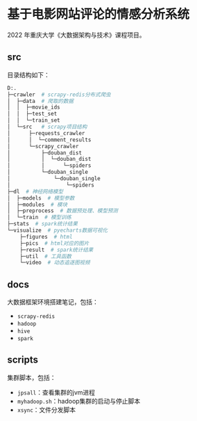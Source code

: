 # 基于电影网站评论的情感分析系统

2022 年重庆大学《大数据架构与技术》课程项目。

## src

目录结构如下：

```py
D:.
├─crawler  # scrapy-redis分布式爬虫
│  ├─data  # 爬取的数据
│  │  ├─movie_ids
│  │  ├─test_set
│  │  └─train_set
│  └─src   # scrapy项目结构
│      ├─requests_crawler
│      │  └─comment_results
│      └─scrapy_crawler
│          ├─douban_dist
│          │  └─douban_dist
│          │      └─spiders
│          └─douban_single
│              └─douban_single
│                  └─spiders
├─dl  # 神经网络模型
│  ├─models  # 模型参数
│  ├─modules  # 模块
│  ├─preprocess  # 数据预处理、模型预测
│  └─train  # 模型训练
├─stats  # spark统计结果
└─visualize  # pyecharts数据可视化
    ├─figures  # html
    ├─pics  # html对应的图片
    ├─result  # spark统计结果
    ├─util  # 工具函数
    └─video  # 动态追逐图视频
```

## docs

大数据框架环境搭建笔记，包括：

- `scrapy-redis`
- `hadoop`
- `hive`
- `spark`

## scripts

集群脚本，包括：

- `jpsall`：查看集群的jvm进程
- `myhadoop.sh`：hadoop集群的启动与停止脚本
- `xsync`：文件分发脚本